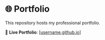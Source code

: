 # 🌐 Portfolio

This repository hosts my professional portfolio.  

🔗 **Live Portfolio**: [[username.github.io](https://sreeja2002-andela.github.io/)]
